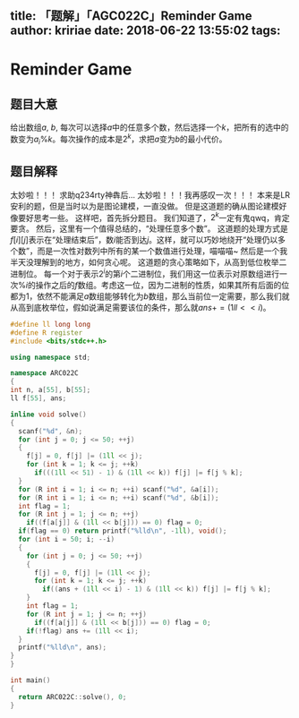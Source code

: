 title: 「题解」「AGC022C」Reminder Game
author: kririae
date: 2018-06-22 13:55:02
tags:
---
# Reminder Game
## 题目大意
给出数组$a$, $b$, 每次可以选择$a$中的任意多个数，然后选择一个$k$，把所有的选中的数变为$a_i \% k$。每次操作的成本是$2^k$，求把$a$变为$b$的最小代价。
## 题目解释
太妙啦！！！
求助q234rty神犇后...
太妙啦！！！我再感叹一次！！！
本来是LR安利的题，但是当时以为是图论建模，一直没做。
但是这道题的确从图论建模好像要好思考一些。
这样吧，首先拆分题目。
我们知道了，$2^k$一定有鬼qwq，肯定要贪。
然后，这里有一个值得总结的，“处理任意多个数”。
这道题的处理方式是$f[i][j]$表示在“处理结束后”，数$i$能否到达$j$。这样，就可以巧妙地绕开“处理仍以多个数”，而是一次性对数列中所有的某一个数值进行处理，喵喵喵~
然后是一个我半天没理解到的地方，如何贪心呢。
这道题的贪心策略如下，从高到低位枚举二进制位。
每一个对于表示$2^i$的第$i$个二进制位，我们用这一位表示对原数组进行一次$\%i$的操作之后的$f$数组。考虑这一位，因为二进制的性质，如果其所有后面的位都为1，依然不能满足$a$数组能够转化为$b$数组，那么当前位一定需要，那么我们就从高到底枚举位，假如说满足需要该位的条件，那么就$ans += (1ll << i)$。

```cpp
#define ll long long
#define R register
#include <bits/stdc++.h>

using namespace std;

namespace ARC022C
{
int n, a[55], b[55];
ll f[55], ans;

inline void solve()
{
  scanf("%d", &n);
  for (int j = 0; j <= 50; ++j)
  {
    f[j] = 0, f[j] |= (1ll << j);
    for (int k = 1; k <= j; ++k)
      if(((1ll << 51) - 1) & (1ll << k)) f[j] |= f[j % k];
  }
  for (R int i = 1; i <= n; ++i) scanf("%d", &a[i]);
  for (R int i = 1; i <= n; ++i) scanf("%d", &b[i]);
  int flag = 1;
  for (R int j = 1; j <= n; ++j)
    if((f[a[j]] & (1ll << b[j])) == 0) flag = 0;
  if(flag == 0) return printf("%lld\n", -1ll), void();
  for (int i = 50; i; --i)
  {
    for (int j = 0; j <= 50; ++j)
    {
      f[j] = 0, f[j] |= (1ll << j);
      for (int k = 1; k <= j; ++k)
        if((ans + (1ll << i) - 1) & (1ll << k)) f[j] |= f[j % k];
    }
    int flag = 1;
    for (R int j = 1; j <= n; ++j)
      if((f[a[j]] & (1ll << b[j])) == 0) flag = 0;
    if(!flag) ans += (1ll << i);
  }
  printf("%lld\n", ans);
}
}

int main()
{
  return ARC022C::solve(), 0;
}
```